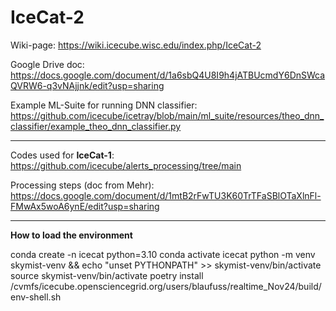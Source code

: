 # IceCat-2
Wiki-page: https://wiki.icecube.wisc.edu/index.php/IceCat-2

Google Drive doc: https://docs.google.com/document/d/1a6sbQ4U8I9h4jATBUcmdY6DnSWcaQVRW6-q3vNAjjnk/edit?usp=sharing

Example ML-Suite for running DNN classifier: https://github.com/icecube/icetray/blob/main/ml_suite/resources/theo_dnn_classifier/example_theo_dnn_classifier.py

-------------------------------------------------------------------------------------------------------------------

Codes used for **IceCat-1**: https://github.com/icecube/alerts_processing/tree/main

Processing steps (doc from Mehr): https://docs.google.com/document/d/1mtB2rFwTU3K60TrTFaSBlOTaXlnFl-FMwAx5woA6ynE/edit?usp=sharing

-------------------------------------------------------------------------------------------------------------------

**How to load the environment** 

conda create -n icecat python=3.10
conda activate icecat
python -m venv skymist-venv && echo "unset PYTHONPATH" >> skymist-venv/bin/activate
source skymist-venv/bin/activate
poetry install
/cvmfs/icecube.opensciencegrid.org/users/blaufuss/realtime_Nov24/build/env-shell.sh
